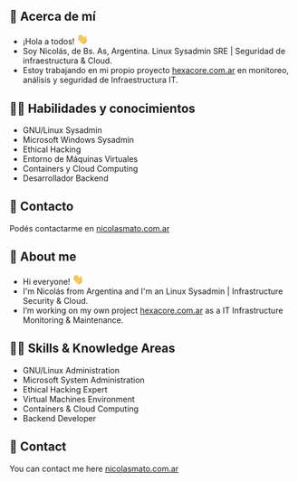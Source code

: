 ## 👾 Acerca de mí 

* ¡Hola a todos! <img src="hi.gif" width="20px">
* Soy Nicolás, de Bs. As, Argentina. Linux Sysadmin SRE | Seguridad de infraestructura & Cloud.
* Estoy trabajando en mi propio proyecto [hexacore.com.ar](https://www.hexacore.com.ar) en monitoreo, análisis y seguridad de Infraestructura IT.

## 🥷🏼 Habilidades y conocimientos

* GNU/Linux Sysadmin
* Microsoft Windows Sysadmin
* Ethical Hacking
* Entorno de Máquinas Virtuales
* Containers y Cloud Computing
* Desarrollador Backend

## 📩 Contacto 

Podés contactarme en [nicolasmato.com.ar](https://www.nicolasmato.com.ar)

## 👾 About me 

* Hi everyone! <img src="hi.gif" width="20px">
* I'm Nicolás from Argentina and I'm an Linux Sysadmin | Infrastructure Security & Cloud.
* I’m working on my own project [hexacore.com.ar](https://www.hexacore.com.ar) as a IT Infrastructure Monitoring & Maintenance.

## 🥷🏼 Skills & Knowledge Areas 

* GNU/Linux Administration
* Microsoft System Administration
* Ethical Hacking Expert
* Virtual Machines Environment
* Containers & Cloud Computing
* Backend Developer

## 📩 Contact 

You can contact me here [nicolasmato.com.ar](https://www.nicolasmato.com.ar) 
